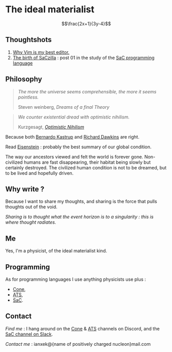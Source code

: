 # The ideal materialist

$$\frac{2x+1}{3y-4}$$

## Thoughtshots

1. [Why Vim is my best editor.](why_vim.md)
2. [The birth of SaCzilla](saczilla001_modified_fibo.md) : post 01 in the study of the [SaC programming
   language](https://www.sac-home.org/doku.php)

## Philosophy

> _The more the universe seems comprehensible, the more it seems pointless._
>
> Steven weinberg, _Dreams of a final Theory_

> _We counter existential dread with optimistic nihilism._
>
> Kurzgesagt, [_Optimistic Nihilism_](https://youtu.be/MBRqu0YOH14)

Because both [Bernardo
Kastrup](https://www.bernardokastrup.com/2013/04/why-materialism-is-baloney-overview.html) and [Richard Dawkins](https://www.amazon.com/Magic-Reality-Know-Whats-Really/dp/1451675046) are right.

Read [Eisenstein](https://ascentofhumanity.com/) : probably the best summary of our global
condition.

The way our ancestors viewed and felt the world is forever gone. Non-civilized humans are fast
disappearing, their habitat being slowly but certainly destroyed. The civilized human condition is
not to be dreamed, but to be lived and hopefully driven.

## Why write ?

Because I want to share my thoughts, and sharing is the force that pulls thoughts out of the void.

_Sharing is to thought what the event horizon is to a singularity : this is where thought radiates._

## Me

Yes, I'm a physicist, of the ideal materialist kind.

## Programming

As for programming languages I use anything physicists use plus :

* [Cone](https://cone.jondgoodwin.com/),
* [ATS](http://www.ats-lang.org/),
* [SaC](https://www.sac-home.org/doku.php).

## Contact

_Find me_ : I hang around on the [Cone](https://discord.gg/4RdwshKW) &
[ATS](https://discord.gg/3CBHQzTk) channels on Discord, and the [SaC channel on
Slack](https://sac-ylc6885.slack.com/).

_Contact me_ : ianxek@{name of positively charged nucleon}mail.com

